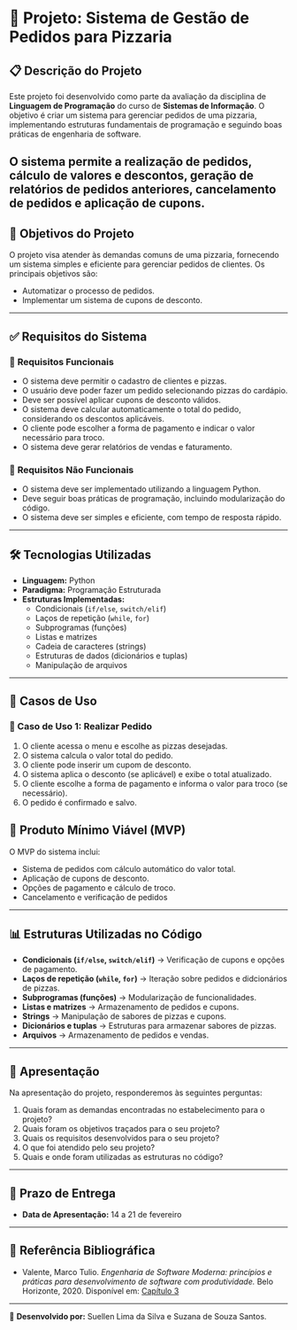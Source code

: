 # 📌 Projeto: Sistema de Gestão de Pedidos para Pizzaria

## 📋 Descrição do Projeto
Este projeto foi desenvolvido como parte da avaliação da disciplina de **Linguagem de Programação** do curso de **Sistemas de Informação**. O objetivo é criar um sistema para gerenciar pedidos de uma pizzaria, implementando estruturas fundamentais de programação e seguindo boas práticas de engenharia de software.

O sistema permite a realização de pedidos, cálculo de valores e descontos, geração de relatórios de pedidos anteriores, cancelamento de pedidos e aplicação de cupons.
---

## 🎯 Objetivos do Projeto
O projeto visa atender às demandas comuns de uma pizzaria, fornecendo um sistema simples e eficiente para gerenciar pedidos de clientes. Os principais objetivos são:
- Automatizar o processo de pedidos.
- Implementar um sistema de cupons de desconto.

---

## ✅ Requisitos do Sistema
### 🔹 **Requisitos Funcionais**
- O sistema deve permitir o cadastro de clientes e pizzas.
- O usuário deve poder fazer um pedido selecionando pizzas do cardápio.
- Deve ser possível aplicar cupons de desconto válidos.
- O sistema deve calcular automaticamente o total do pedido, considerando os descontos aplicáveis.
- O cliente pode escolher a forma de pagamento e indicar o valor necessário para troco.
- O sistema deve gerar relatórios de vendas e faturamento.

### 🔸 **Requisitos Não Funcionais**
- O sistema deve ser implementado utilizando a linguagem Python.
- Deve seguir boas práticas de programação, incluindo modularização do código.
- O sistema deve ser simples e eficiente, com tempo de resposta rápido.

---

## 🛠️ Tecnologias Utilizadas
- **Linguagem:** Python
- **Paradigma:** Programação Estruturada
- **Estruturas Implementadas:**
  - Condicionais (`if/else`, `switch/elif`)
  - Laços de repetição (`while`, `for`)
  - Subprogramas (funções)
  - Listas e matrizes
  - Cadeia de caracteres (strings)
  - Estruturas de dados (dicionários e tuplas)
  - Manipulação de arquivos

---

## 📖 Casos de Uso
### **📌 Caso de Uso 1: Realizar Pedido**
1. O cliente acessa o menu e escolhe as pizzas desejadas.
2. O sistema calcula o valor total do pedido.
3. O cliente pode inserir um cupom de desconto.
4. O sistema aplica o desconto (se aplicável) e exibe o total atualizado.
5. O cliente escolhe a forma de pagamento e informa o valor para troco (se necessário).
6. O pedido é confirmado e salvo.


## 🚀 Produto Mínimo Viável (MVP)
O MVP do sistema inclui:
- Sistema de pedidos com cálculo automático do valor total.
- Aplicação de cupons de desconto.
- Opções de pagamento e cálculo de troco.
- Cancelamento e verificação de pedidos

---

## 📊 Estruturas Utilizadas no Código
- **Condicionais (`if/else`, `switch/elif`)** → Verificação de cupons e opções de pagamento.
- **Laços de repetição (`while`, `for`)** → Iteração sobre pedidos e didcionários de pizzas.
- **Subprogramas (funções)** → Modularização de funcionalidades.
- **Listas e matrizes** → Armazenamento de pedidos e cupons.
- **Strings** → Manipulação de sabores de pizzas e cupons.
- **Dicionários e tuplas** → Estruturas para armazenar sabores de pizzas.
- **Arquivos** → Armazenamento de pedidos e vendas.

---

## 🎤 Apresentação
Na apresentação do projeto, responderemos às seguintes perguntas:
1. Quais foram as demandas encontradas no estabelecimento para o projeto?
2. Quais foram os objetivos traçados para o seu projeto?
3. Quais os requisitos desenvolvidos para o seu projeto?
4. O que foi atendido pelo seu projeto?
5. Quais e onde foram utilizadas as estruturas no código?

---

## 📅 Prazo de Entrega
- **Data de Apresentação:** 14 a 21 de fevereiro

---

## 📌 Referência Bibliográfica
- Valente, Marco Tulio. *Engenharia de Software Moderna: princípios e práticas para desenvolvimento de software com produtividade.* Belo Horizonte, 2020. Disponível em: [Capítulo 3](https://engsoftmoderna.info/cap3.html)

---

📌 **Desenvolvido por:** Suellen Lima da Silva e Suzana de Souza Santos.

